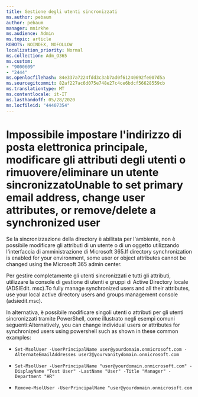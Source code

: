 ```yaml
---
title: Gestione degli utenti sincronizzati
ms.author: pebaum
author: pebaum
manager: mnirkhe
ms.audience: Admin
ms.topic: article
ROBOTS: NOINDEX, NOFOLLOW
localization_priority: Normal
ms.collection: Adm_O365
ms.custom:
- "9000609"
- "2444"
ms.openlocfilehash: 84e337a7224fdd3c3ab7ad0f61240692fe007d5a
ms.sourcegitcommit: 82af227ac6d075e748e27c4ce6bdcf56628559cb
ms.translationtype: MT
ms.contentlocale: it-IT
ms.lasthandoff: 05/28/2020
ms.locfileid: "44407354"
---
```

# <a name="unable-to-set-primary-email-address-change-user-attributes-or-removedelete-a-synchronized-user"></a><span data-ttu-id="8d0d0-102">Impossibile impostare l'indirizzo di posta elettronica principale, modificare gli attributi degli utenti o rimuovere/eliminare un utente sincronizzato</span><span class="sxs-lookup"><span data-stu-id="8d0d0-102">Unable to set primary email address, change user attributes, or remove/delete a synchronized user</span></span>

<span data-ttu-id="8d0d0-103">Se la sincronizzazione della directory è abilitata per l'ambiente, non è possibile modificare gli attributi di un utente o di un oggetto utilizzando l'interfaccia di amministrazione di Microsoft 365.</span><span class="sxs-lookup"><span data-stu-id="8d0d0-103">If directory synchronization is enabled for your environment, some user or object attributes cannot be changed using the Microsoft 365 admin center.</span></span>

<span data-ttu-id="8d0d0-104">Per gestire completamente gli utenti sincronizzati e tutti gli attributi, utilizzare la console di gestione di utenti e gruppi di Active Directory locale (ADSIEdit. msc).</span><span class="sxs-lookup"><span data-stu-id="8d0d0-104">To fully manage synchronized users and all their attributes, use your local active directory users and groups management console (adsiedit.msc).</span></span>  

<span data-ttu-id="8d0d0-105">In alternativa, è possibile modificare singoli utenti o attributi per gli utenti sincronizzati tramite PowerShell, come illustrato negli esempi comuni seguenti:</span><span class="sxs-lookup"><span data-stu-id="8d0d0-105">Alternatively, you can change individual users or attributes for synchronized users using powershell such as shown in these common examples:</span></span> 
- `Set-MsolUser -UserPrincipalName user@yourdomain.onmicrosoft.com -AlternateEmailAddresses user2@yourvanitydomain.onmicrosoft.com`

- `Set-MsolUser -UserPrincipalName "user@yourdomain.onmicrosoft.com" -DisplayName "Test User" -LastName "User" -Title "Manager" -Department "HR"`

- `Remove-MsolUser -UserPrincipalName "user@yourdomain.onmicrosoft.com`
